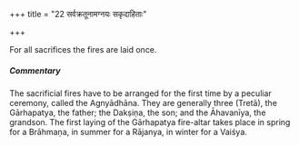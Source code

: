 +++
title = "22 सर्वक्रतूनामग्नयः सकृदाहिताः"

+++

For all sacrifices the fires are laid once.

#####  Commentary

The sacrificial fires have to be arranged for the first time by a peculiar ceremony, called the Agnyādhāna. They are generally three (Tretā), the Gārhapatya, the father; the Dakṣiṇa, the son; and the Āhavanīya, the grandson. The first laying of the Gārhapatya fire-altar takes place in spring for a Brāhmaṇa, in summer for a Rājanya, in winter for a Vaiśya.

